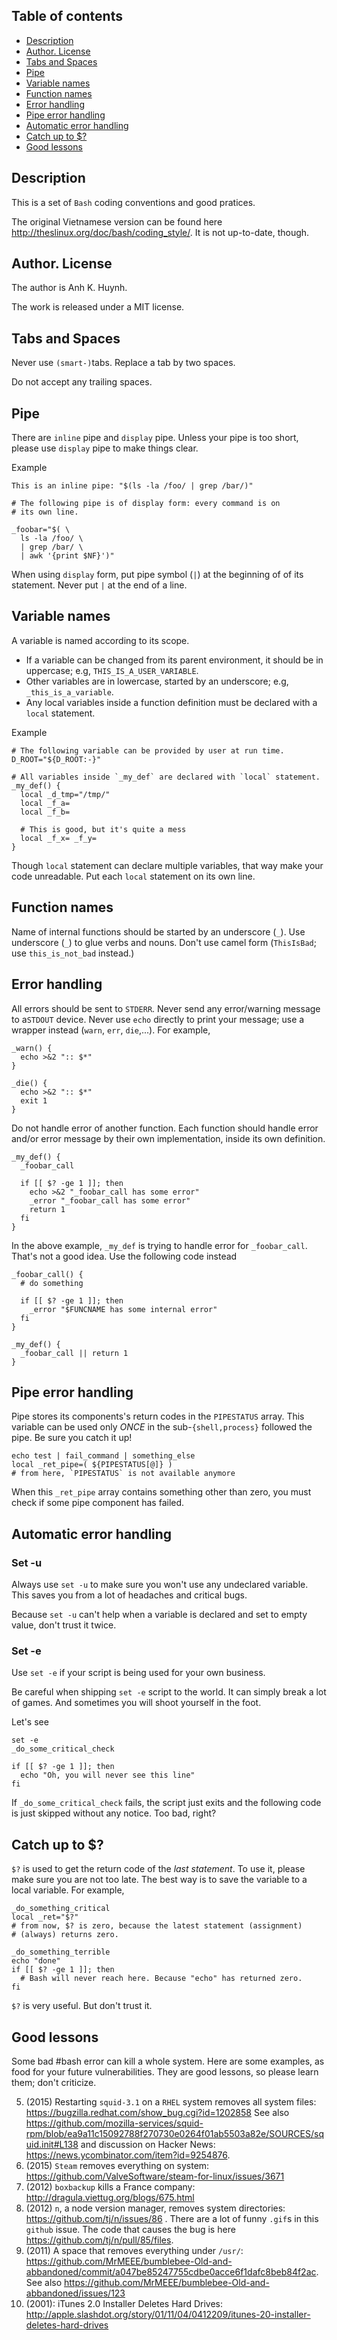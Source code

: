 ## Table of contents

* [Description](#description)
* [Author. License](#author-license)
* [Tabs and Spaces](#tabs-and-spaces)
* [Pipe](#pipe)
* [Variable names](#variable-names)
* [Function names](#function-names)
* [Error handling](#error-handling)
* [Pipe error handling](#pipe-error-handling)
* [Automatic error handling](#automatic-error-handling)
* [Catch up to $?](#catch-up-to-)
* [Good lessons](#good-lessons)

## Description

This is a set of `Bash` coding conventions and good pratices.

The original Vietnamese version can be found here
  http://theslinux.org/doc/bash/coding_style/.
It is not up-to-date, though.

## Author. License

The author is Anh K. Huynh.

The work is released under a MIT license.

## Tabs and Spaces

Never use `(smart-)`tabs. Replace a tab by two spaces.

Do not accept any trailing spaces.

## Pipe

There are `inline` pipe and `display` pipe.  Unless your pipe is too
short, please use `display` pipe to make things clear.

Example

    This is an inline pipe: "$(ls -la /foo/ | grep /bar/)"

    # The following pipe is of display form: every command is on
    # its own line.

    _foobar="$( \
      ls -la /foo/ \
      | grep /bar/ \
      | awk '{print $NF}')"

When using `display` form, put pipe symbol (`|`) at the beginning of
of its statement. Never put `|` at the end of a line.

## Variable names

A variable is named according to its scope.

* If a variable can be changed from its parent environment,
  it should be in uppercase; e.g, `THIS_IS_A_USER_VARIABLE`.
* Other variables are in lowercase, started by an underscore;
  e.g, `_this_is_a_variable`.
* Any local variables inside a function definition must be
  declared with a `local` statement.

Example

    # The following variable can be provided by user at run time.
    D_ROOT="${D_ROOT:-}"

    # All variables inside `_my_def` are declared with `local` statement.
    _my_def() {
      local _d_tmp="/tmp/"
      local _f_a=
      local _f_b=

      # This is good, but it's quite a mess
      local _f_x= _f_y=
    }

Though `local` statement can declare multiple variables, that way
make your code unreadable. Put each `local` statement on its own line.

## Function names

Name of internal functions should be started by an underscore (`_`).
Use underscore (`_`) to glue verbs and nouns. Don't use camel form
(`ThisIsBad`; use `this_is_not_bad` instead.)

## Error handling

All errors should be sent to `STDERR`. Never send any error/warning message
to a`STDOUT` device. Never use `echo` directly to print your message;
use a wrapper instead (`warn`, `err`, `die`,...). For example,

    _warn() {
      echo >&2 ":: $*"
    }

    _die() {
      echo >&2 ":: $*"
      exit 1
    }

Do not handle error of another function. Each function should handle
error and/or error message by their own implementation, inside its own
definition.

    _my_def() {
      _foobar_call

      if [[ $? -ge 1 ]]; then
        echo >&2 "_foobar_call has some error"
        _error "_foobar_call has some error"
        return 1
      fi
    }

In the above example, `_my_def` is trying to handle error for `_foobar_call`.
That's not a good idea. Use the following code instead

    _foobar_call() {
      # do something

      if [[ $? -ge 1 ]]; then
        _error "$FUNCNAME has some internal error"
      fi
    }

    _my_def() {
      _foobar_call || return 1
    }

## Pipe error handling

Pipe stores its components's return codes in the `PIPESTATUS` array.
This variable can be used only *ONCE* in the sub-`{shell,process}`
followed the pipe. Be sure you catch it up!

    echo test | fail_command | something_else
    local _ret_pipe=( ${PIPESTATUS[@]} )
    # from here, `PIPESTATUS` is not available anymore

When this `_ret_pipe` array contains something other than zero, you must
check if some pipe component has failed.

## Automatic error handling

### Set -u

Always use `set -u` to make sure you won't use any undeclared variable.
This saves you from a lot of headaches and critical bugs.

Because `set -u` can't help when a variable is declared and set to empty
value, don't trust it twice.

### Set -e

Use `set -e` if your script is being used for your own business.

Be careful when shipping `set -e` script to the world. It can simply
break a lot of games. And sometimes you will shoot yourself in the foot.

Let's see

    set -e
    _do_some_critical_check

    if [[ $? -ge 1 ]]; then
      echo "Oh, you will never see this line"
    fi

If `_do_some_critical_check` fails, the script just exits and the following
code is just skipped without any notice. Too bad, right?

## Catch up to $?

`$?` is used to get the return code of the *last statement*.
To use it, please make sure you are not too late. The best way is to
save the variable to a local variable. For example,

    _do_something_critical
    local _ret="$?"
    # from now, $? is zero, because the latest statement (assignment)
    # (always) returns zero.

    _do_something_terrible
    echo "done"
    if [[ $? -ge 1 ]]; then
      # Bash will never reach here. Because "echo" has returned zero.
    fi

`$?` is very useful. But don't trust it.

## Good lessons

Some bad #bash error can kill a whole system. Here are some examples,
as food for your future vulnerabilities. They are good lessons, so please
learn them; don't criticize.

5. (2015)
    Restarting `squid-3.1` on a `RHEL` system removes all system files:
      https://bugzilla.redhat.com/show_bug.cgi?id=1202858
    See also
      https://github.com/mozilla-services/squid-rpm/blob/ea9a11c15092788f270730e0264f01ab5503a82e/SOURCES/squid.init#L138
    and discussion on Hacker News:
      https://news.ycombinator.com/item?id=9254876.
4. (2015)
    `Steam` removes everything on system:
      https://github.com/ValveSoftware/steam-for-linux/issues/3671
3. (2012)
    `boxbackup` kills a France company:
      http://dragula.viettug.org/blogs/675.html
2. (2012)
    `n`, a node version manager, removes system directories:
      https://github.com/tj/n/issues/86 .
    There are a lot of funny `.gif`s in this `github` issue.
    The code that causes the bug is here
      https://github.com/tj/n/pull/85/files.
1. (2011)
    A space that removes everything under `/usr/`:
      https://github.com/MrMEEE/bumblebee-Old-and-abbandoned/commit/a047be85247755cdbe0acce6f1dafc8beb84f2ac.
    See also https://github.com/MrMEEE/bumblebee-Old-and-abbandoned/issues/123
7. (2001):
    iTunes 2.0 Installer Deletes Hard Drives:
      http://apple.slashdot.org/story/01/11/04/0412209/itunes-20-installer-deletes-hard-drives
